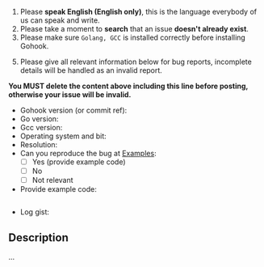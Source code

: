 1. Please **speak English (English only)**, this is the language everybody of us can speak and write.
2. Please take a moment to **search** that an issue **doesn't already exist**.
3. Please make sure `Golang, GCC` is installed correctly before installing Gohook.
<!-- 4. Please ask questions or config/deploy problems on our Gitter channel: https://gitter.im/wormggmm/gohook -->
5. Please give all relevant information below for bug reports, incomplete details will be handled as an invalid report.

**You MUST delete the content above including this line before posting, otherwise your issue will be invalid.**


- Gohook version (or commit ref):
- Go version:
- Gcc version:
- Operating system and bit:
- Resolution:
- Can you reproduce the bug at [Examples](https://github.com/wormggmm/gohook/blob/master/examples/main.go):
  - [ ] Yes (provide example code)
  - [ ] No
  - [ ] Not relevant
- Provide example code:

```Go

```
- Log gist:

## Description

...
